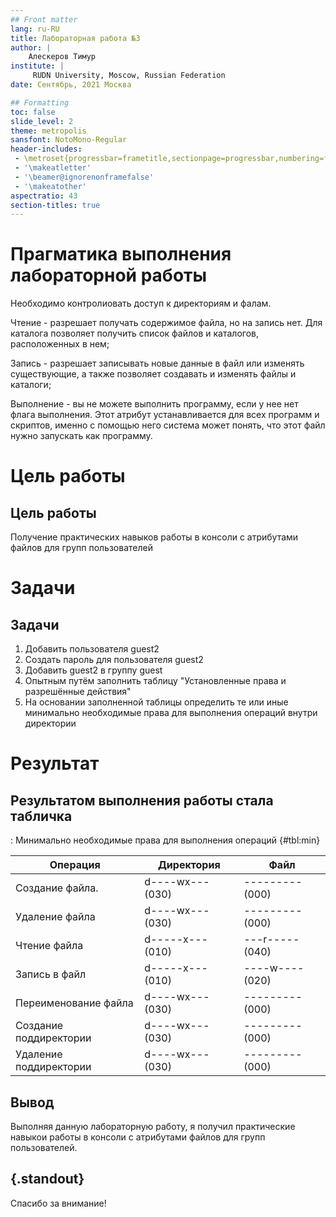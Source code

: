 ```yaml
---
## Front matter
lang: ru-RU
title: Лабораторная работа №3
author: |
	Алескеров Тимур
institute: |
	 RUDN University, Moscow, Russian Federation
date: Сентябрь, 2021 Москва

## Formatting
toc: false
slide_level: 2
theme: metropolis
sansfont: NotoMono-Regular
header-includes: 
 - \metroset{progressbar=frametitle,sectionpage=progressbar,numbering=fraction}
 - '\makeatletter'
 - '\beamer@ignorenonframefalse'
 - '\makeatother'
aspectratio: 43
section-titles: true
---
```


# Прагматика выполнения лабораторной работы

Необходимо контролиовать доступ к директориям и фалам. 


Чтение - разрешает получать содержимое файла, но на запись нет. Для каталога позволяет получить список файлов и каталогов, расположенных в нем;

Запись - разрешает записывать новые данные в файл или изменять существующие, а также позволяет создавать и изменять файлы и каталоги;

Выполнение - вы не можете выполнить программу, если у нее нет флага выполнения. Этот атрибут устанавливается для всех программ и скриптов, именно с помощью него система может понять, что этот файл нужно запускать как программу.



# Цель работы

## Цель работы

Получение практических навыков работы в консоли с атрибутами файлов для групп пользователей

# Задачи

## Задачи

1. Добавить пользователя guest2
2. Создать пароль для пользователя guest2
3. Добавить guest2 в группу guest
4. Опытным путём заполнить таблицу "Установленные права и разрешённые действия"
5. На основании заполненной таблицы определить те или иные минимально необходимые права для выполнения операций внутри директории


# Результат

## Результатом выполнения работы стала табличка

: Минимально необходимые права для выполнения операций  {#tbl:min}

| Операция               | Директория         | Файл             |
|------------------------|--------------------|------------------|
| Создание файла.        | d----wx--- (030)   | ---------(000)   |
| Удаление файла         | d----wx--- (030)   | ---------(000)   |
| Чтение файла           | d-----x--- (010)   | ---r-----(040)   |
| Запись в файл          | d-----x--- (010)   | ----w----(020)   |
| Переименование файла   | d----wx--- (030)   | ---------(000)   |
| Создание поддиректории | d----wx--- (030)   | ---------(000)   |
| Удаление поддиректории | d----wx--- (030)   | ---------(000)   |


## Вывод

Выполняя данную лабораторную работу, я получил практические навыкои работы в консоли с атрибутами файлов для групп пользователей.

## {.standout}

Спасибо за внимание!
